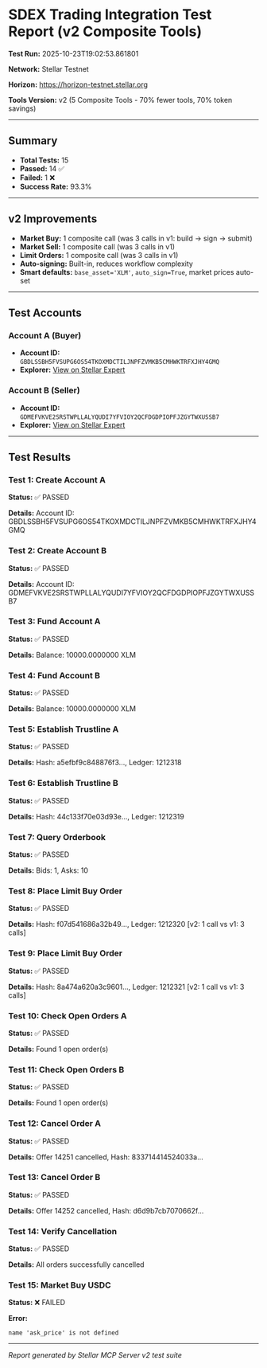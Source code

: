 # SDEX Trading Integration Test Report (v2 Composite Tools)

**Test Run:** 2025-10-23T19:02:53.861801

**Network:** Stellar Testnet

**Horizon:** https://horizon-testnet.stellar.org

**Tools Version:** v2 (5 Composite Tools - 70% fewer tools, 70% token savings)

---

## Summary

- **Total Tests:** 15
- **Passed:** 14 ✅
- **Failed:** 1 ❌
- **Success Rate:** 93.3%

---

## v2 Improvements

- **Market Buy:** 1 composite call (was 3 calls in v1: build → sign → submit)
- **Market Sell:** 1 composite call (was 3 calls in v1)
- **Limit Orders:** 1 composite call (was 3 calls in v1)
- **Auto-signing:** Built-in, reduces workflow complexity
- **Smart defaults:** `base_asset='XLM'`, `auto_sign=True`, market prices auto-set

---

## Test Accounts

### Account A (Buyer)
- **Account ID:** `GBDLSSBH5FVSUPG6OS54TKOXMDCTILJNPFZVMKB5CMHWKTRFXJHY4GMQ`
- **Explorer:** [View on Stellar Expert](https://stellar.expert/explorer/testnet/account/GBDLSSBH5FVSUPG6OS54TKOXMDCTILJNPFZVMKB5CMHWKTRFXJHY4GMQ)

### Account B (Seller)
- **Account ID:** `GDMEFVKVE2SRSTWPLLALYQUDI7YFVIOY2QCFDGDPIOPFJZGYTWXUSSB7`
- **Explorer:** [View on Stellar Expert](https://stellar.expert/explorer/testnet/account/GDMEFVKVE2SRSTWPLLALYQUDI7YFVIOY2QCFDGDPIOPFJZGYTWXUSSB7)

---

## Test Results

### Test 1: Create Account A

**Status:** ✅ PASSED

**Details:** Account ID: GBDLSSBH5FVSUPG6OS54TKOXMDCTILJNPFZVMKB5CMHWKTRFXJHY4GMQ


### Test 2: Create Account B

**Status:** ✅ PASSED

**Details:** Account ID: GDMEFVKVE2SRSTWPLLALYQUDI7YFVIOY2QCFDGDPIOPFJZGYTWXUSSB7


### Test 3: Fund Account A

**Status:** ✅ PASSED

**Details:** Balance: 10000.0000000 XLM


### Test 4: Fund Account B

**Status:** ✅ PASSED

**Details:** Balance: 10000.0000000 XLM


### Test 5: Establish Trustline A

**Status:** ✅ PASSED

**Details:** Hash: a5efbf9c848876f3..., Ledger: 1212318


### Test 6: Establish Trustline B

**Status:** ✅ PASSED

**Details:** Hash: 44c133f70e03d93e..., Ledger: 1212319


### Test 7: Query Orderbook

**Status:** ✅ PASSED

**Details:** Bids: 1, Asks: 10


### Test 8: Place Limit Buy Order

**Status:** ✅ PASSED

**Details:** Hash: f07d541686a32b49..., Ledger: 1212320 [v2: 1 call vs v1: 3 calls]


### Test 9: Place Limit Buy Order

**Status:** ✅ PASSED

**Details:** Hash: 8a474a620a3c9601..., Ledger: 1212321 [v2: 1 call vs v1: 3 calls]


### Test 10: Check Open Orders A

**Status:** ✅ PASSED

**Details:** Found 1 open order(s)


### Test 11: Check Open Orders B

**Status:** ✅ PASSED

**Details:** Found 1 open order(s)


### Test 12: Cancel Order A

**Status:** ✅ PASSED

**Details:** Offer 14251 cancelled, Hash: 833714414524033a...


### Test 13: Cancel Order B

**Status:** ✅ PASSED

**Details:** Offer 14252 cancelled, Hash: d6d9b7cb7070662f...


### Test 14: Verify Cancellation

**Status:** ✅ PASSED

**Details:** All orders successfully cancelled


### Test 15: Market Buy USDC

**Status:** ❌ FAILED

**Error:**
```
name 'ask_price' is not defined
```


---


*Report generated by Stellar MCP Server v2 test suite*